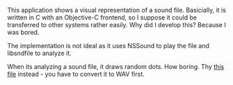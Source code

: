 This application shows a visual representation of a sound file. Basicially, it is written in C with an Objective-C frontend, so I suppose it could be transferred to other systems rather easily. Why did I develop this? Because I was bored.

The implementation is not ideal as it uses NSSound to play the file and libsndfile to analyze it.

When its analyzing a sound file, it draws random dots. How boring. Thy [this file](http://www.darkbits.org/~per/music/oscillofun.flac "Oscillofun") instead - you have to convert it to WAV first.